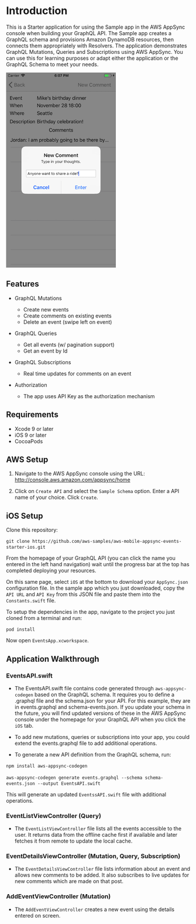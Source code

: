 # Introduction

This is a Starter application for using the Sample app in the AWS AppSync console when building your GraphQL API. The Sample app creates a GraphQL schema and provisions Amazon DynamoDB resources, then connects them appropriately with Resolvers. The application demonstrates GraphQL Mutations, Queries and Subscriptions using AWS AppSync. You can use this for learning purposes or adapt either the application or the GraphQL Schema to meet your needs.

![EventDetails](Media/EventDetails.png)

## Features

- GraphQL Mutations
  - Create new events
  - Create comments on existing events
  - Delete an event (swipe left on event)

- GraphQL Queries
  - Get all events (w/ pagination support)
  - Get an event by Id

- GraphQL Subscriptions
  - Real time updates for comments on an event

- Authorization
  - The app uses API Key as the authorization mechanism

## Requirements

* Xcode 9 or later
* iOS 9 or later
* CocoaPods

## AWS Setup

1. Navigate to the AWS AppSync console using the URL: http://console.aws.amazon.com/appsync/home

2. Click on `Create API` and select the `Sample Schema` option. Enter a API name of your choice. Click `Create`.

## iOS Setup

Clone this repository:

```
git clone https://github.com/aws-samples/aws-mobile-appsync-events-starter-ios.git
```

From the homepage of your GraphQL API (you can click the name you entered in the left hand navigation) wait until the progress bar at the top has completed deploying your resources. 

On this same page, select `iOS` at the bottom to download your `AppSync.json` configuration file. In the sample app which you just downloaded, copy the `API URL` and `API Key` from this JSON file and paste them into the `Constants.swift` file.

To setup the dependencies in the app, navigate to the project you just cloned from a terminal and run: 

```
pod install
``` 

Now open `EventsApp.xcworkspace`.

## Application Walkthrough

### EventsAPI.swift

- The EventsAPI.swift file contains code generated through `aws-appsync-codegen` based on the GraphQL schema. It requires you to define a .graphql file and the schema.json for your API. For this example, they are in events.graphql and schema-events.json. If you update your schema in the future, you will find updated versions of these in the AWS AppSync console under the homepage for your GraphQL API when you click the `iOS` tab. 

- To add new mutations, queries or subscriptions into your app, you could extend the events.graphql file to add additional operations.

- To generate a new API definition from the GraphQL schema, run:

 ```
 npm install aws-appsync-codegen

 aws-appsync-codegen generate events.graphql --schema schema-events.json --output EventsAPI.swift
 ```
 
This will generate an updated `EventssAPI.swift` file with additional operations.

### EventListViewController (Query)

- The `EventListViewController` file lists all the events accessible to the user. It returns data from the offline cache first if available and later fetches it from remote to update the local cache.

### EventDetailsViewController (Mutation, Query, Subscription)

- The `EventDetailsViewController` file lists information about an event and allows new comments to be added. It also subscribes to live updates for new comments which are made on that post.

### AddEventViewController (Mutation)

- The `AddEventViewController` creates a new event using the details entered on screen. 
